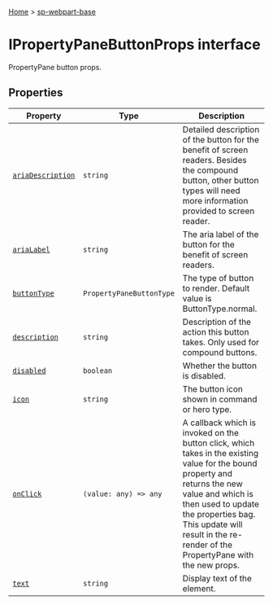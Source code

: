 <!-- docId=sp-webpart-base.ipropertypanebuttonprops -->

[Home](./index.md) &gt; [sp-webpart-base](./sp-webpart-base.md)

# IPropertyPaneButtonProps interface

PropertyPane button props.

## Properties

|  Property | Type | Description |
|  --- | --- | --- |
|  [`ariaDescription`](./sp-webpart-base.ipropertypanebuttonprops.ariadescription.md) | `string` | Detailed description of the button for the benefit of screen readers. Besides the compound button, other button types will need more information provided to screen reader. |
|  [`ariaLabel`](./sp-webpart-base.ipropertypanebuttonprops.arialabel.md) | `string` | The aria label of the button for the benefit of screen readers. |
|  [`buttonType`](./sp-webpart-base.ipropertypanebuttonprops.buttontype.md) | `PropertyPaneButtonType` | The type of button to render. Default value is ButtonType.normal. |
|  [`description`](./sp-webpart-base.ipropertypanebuttonprops.description.md) | `string` | Description of the action this button takes. Only used for compound buttons. |
|  [`disabled`](./sp-webpart-base.ipropertypanebuttonprops.disabled.md) | `boolean` | Whether the button is disabled. |
|  [`icon`](./sp-webpart-base.ipropertypanebuttonprops.icon.md) | `string` | The button icon shown in command or hero type. |
|  [`onClick`](./sp-webpart-base.ipropertypanebuttonprops.onclick.md) | `(value: any) => any` | A callback which is invoked on the button click, which takes in the existing value for the bound property and returns the new value and which is then used to update the properties bag. This update will result in the re-render of the PropertyPane with the new props. |
|  [`text`](./sp-webpart-base.ipropertypanebuttonprops.text.md) | `string` | Display text of the element. |

